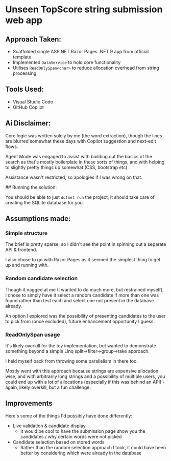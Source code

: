 # Unseen TopScore string submission web app

## Approach Taken:

- Scaffolded single ASP.NET Razor Pages .NET 9 app from official template
- Implemented `DataService` to hold core functionality
- Utilises `ReadOnlySpan<char>` to reduce allocation overhead from string processing

## Tools Used:

- Visual Studio Code
- GitHub Copilot

## Ai Disclaimer:

Core logic was written solely by me (the word extraction), though the lines are blurred somewhat these days with Copilot suggestion and next-edit flows.

Agent Mode was engaged to assist with building out the basics of the search as that's mostly boilerplate in these sorts of things, and with helping to slightly pretty things up somewhat (CSS, bootstrap etc).

Assistance wasn't restricted, so apologies if I was wrong on that.

## Running the solution:

You should be able to just `dotnet run` the project, it should take care of creating the SQLite database for you.

## Assumptions made:

### Simple structure

The brief is pretty sparse, so I didn't see the point in spinning out a separate API & frontend.

I also chose to go with Razor Pages as it seemed the simplest thing to get up and running with.

### Random candidate selection

Though it nagged at me (I wanted to do much more, but restrained myself), I chose to simply have it select a random candidate if more than one was found rather than test each and select one not present in the database already.

An option I explored was the possibility of presenting candidates to the user to pick from (once excluded), future enhancement opportunity I guess.

### ReadOnlySpan usage

It's likely overkill for the toy implementation, but wanted to demonstrate something beyond a simple Linq split->filter->group->take approach.

I held myself back from throwing some parallelism in there too.

Mostly went with this approach because strings are expensive allocation wise, and with arbitrarily long strings and a possibility of multiple users, you could end up with a lot of allocations (especially if this was behind an API) - again, likely overkill, but a fun challenge.

## Improvements

Here's some of the things I'd possibly have done differently:

- Live validation & candidate display
  - It would be cool to have the submission page show you the candidates / why certain words were not picked
- Candidate selection based on stored words
  - Rather than the random selection approach I took, it could have been better by considering which were already in the database
